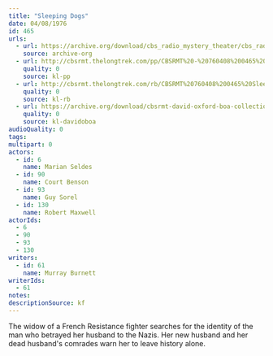 ```yaml
---
title: "Sleeping Dogs"
date: 04/08/1976
id: 465
urls: 
  - url: https://archive.org/download/cbs_radio_mystery_theater/cbs_radio_mystery_theater-0451-0500.zip/cbs_radio_mystery_theater-0451-0500%2Fcbsrmt_0465_sleeping_dogs.mp3
    source: archive-org
  - url: http://cbsrmt.thelongtrek.com/pp/CBSRMT%20-%20760408%200465%20Sleeping%20Dogs_pp.mp3
    quality: 0
    source: kl-pp
  - url: http://cbsrmt.thelongtrek.com/rb/CBSRMT%20760408%200465%20Sleeping%20Dogs_wuwm.mp3
    quality: 0
    source: kl-rb
  - url: https://archive.org/download/cbsrmt-david-oxford-boa-collection/CBSRMT-760408-0465-Sleeping-Dogs-(128-44)_WUWM-FM-{BoA}.mp3
    quality: 0
    source: kl-davidoboa
audioQuality: 0
tags: 
multipart: 0
actors:  
  - id: 6
    name: Marian Seldes  
  - id: 90
    name: Court Benson  
  - id: 93
    name: Guy Sorel  
  - id: 130
    name: Robert Maxwell
actorIds:  
  - 6  
  - 90  
  - 93  
  - 130
writers:  
  - id: 61
    name: Murray Burnett
writerIds:  
  - 61
notes: 
descriptionSource: kf
---
```

The widow of a French Resistance fighter searches for the identity of the man who betrayed her husband to the Nazis. Her new husband and her dead husband's comrades warn her to leave history alone.